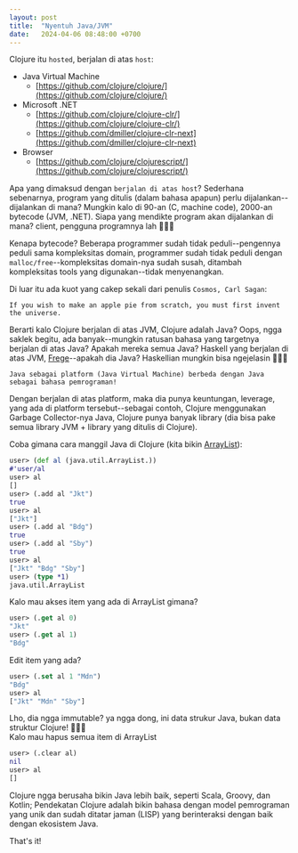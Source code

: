```yaml
---
layout: post
title:  "Nyentuh Java/JVM"
date:   2024-04-06 08:48:00 +0700
---
```

Clojure itu `hosted`, berjalan di atas `host`: 
- Java Virtual Machine
  - [https://github.com/clojure/clojure/](https://github.com/clojure/clojure/)
- Microsoft .NET
  - [https://github.com/clojure/clojure-clr/](https://github.com/clojure/clojure-clr/)
  - [https://github.com/dmiller/clojure-clr-next](https://github.com/dmiller/clojure-clr-next)
- Browser
  - [https://github.com/clojure/clojurescript/](https://github.com/clojure/clojurescript/)

Apa yang dimaksud dengan `berjalan di atas host`? Sederhana sebenarnya, program yang ditulis (dalam bahasa apapun) perlu dijalankan--dijalankan di mana? Mungkin kalo di 90-an (C, machine code), 2000-an bytecode (JVM, .NET). Siapa yang mendikte program akan dijalankan di mana? client, pengguna programnya lah 🙈😂🏃

Kenapa bytecode? Beberapa programmer sudah tidak peduli--pengennya peduli sama kompleksitas domain, programmer sudah tidak peduli dengan `malloc/free`--kompleksitas domain-nya sudah susah, ditambah kompleksitas tools yang digunakan--tidak menyenangkan.

Di luar itu ada kuot yang cakep sekali dari penulis `Cosmos, Carl Sagan`:
```
If you wish to make an apple pie from scratch, you must first invent the universe.
```

Berarti kalo Clojure berjalan di atas JVM, Clojure adalah Java? Oops, ngga saklek begitu, ada banyak--mungkin ratusan bahasa yang targetnya berjalan di atas Java? Apakah mereka semua Java? Haskell yang berjalan di atas JVM, [Frege](https://github.com/Frege/frege)--apakah dia Java? Haskellian mungkin bisa ngejelasin 🙈😂🏃
```
Java sebagai platform (Java Virtual Machine) berbeda dengan Java sebagai bahasa pemrograman!
```
Dengan berjalan di atas platform, maka dia punya keuntungan, leverage, yang ada di platform tersebut--sebagai contoh, Clojure menggunakan Garbage Collector-nya Java, Clojure punya banyak library (dia bisa pake semua library JVM + library yang ditulis di Clojure).

Coba gimana cara manggil Java di Clojure (kita bikin [ArrayList](https://docs.oracle.com/javase/8/docs/api/java/util/ArrayList.html)):
```clj
user> (def al (java.util.ArrayList.))
#'user/al
user> al
[]
user> (.add al "Jkt")
true
user> al
["Jkt"]
user> (.add al "Bdg")
true
user> (.add al "Sby")
true
user> al
["Jkt" "Bdg" "Sby"]
user> (type *1)
java.util.ArrayList
```
Kalo mau akses item yang ada di ArrayList gimana?
```clj
user> (.get al 0)
"Jkt"
user> (.get al 1)
"Bdg"
```
Edit item yang ada?
```clj
user> (.set al 1 "Mdn")
"Bdg"
user> al
["Jkt" "Mdn" "Sby"]
```
Lho, dia ngga immutable? ya ngga dong, ini data strukur Java, bukan data struktur Clojure! 🙈😂🏃  
Kalo mau hapus semua item di ArrayList
```clj
user> (.clear al)
nil
user> al
[]
```
Clojure ngga berusaha bikin Java lebih baik, seperti Scala, Groovy, dan Kotlin; Pendekatan Clojure adalah bikin bahasa dengan model pemrograman yang unik dan sudah ditatar jaman (LISP) yang berinteraksi dengan baik dengan ekosistem Java.

That's it!
